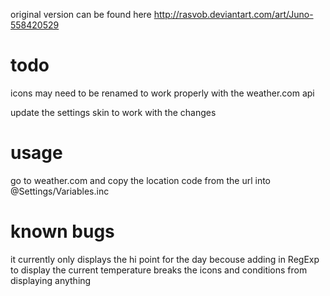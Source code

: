 original version can be found here http://rasvob.deviantart.com/art/Juno-558420529

# todo 
icons may need to be renamed to work properly with the weather.com api

update the settings skin to work with the changes

# usage

go to weather.com and copy the location code from the url into @Settings/Variables.inc



# known bugs

it currently only displays the hi point for the day becouse adding <tmp> in RegExp to display the current temperature breaks the icons and conditions from displaying anything
